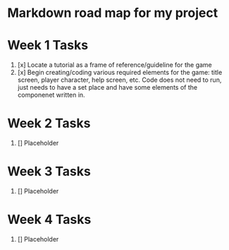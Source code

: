 # Markdown road map for my project

# Week 1 Tasks
1. [x] Locate a tutorial as a frame of reference/guideline for the game
2. [x] Begin creating/coding various required elements for the game: title screen, player character, help screen, etc.
       Code does not need to run, just needs to have a set place and have some elements of the componenet written in.

# Week 2 Tasks
1. [] Placeholder

# Week 3 Tasks
1. [] Placeholder

# Week 4 Tasks
1. [] Placeholder

